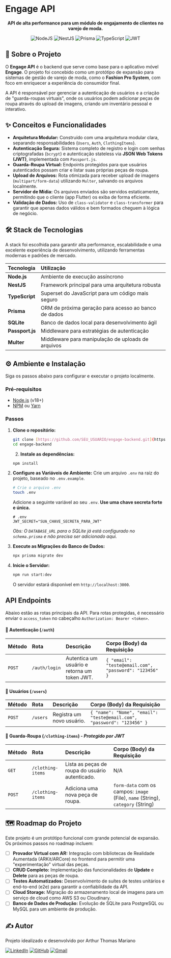 # Engage API

<p align="center">
  <strong>API de alta performance para um módulo de engajamento de clientes no varejo de moda.</strong>
</p>

<p align="center">
  <img alt="NodeJS" src="https://img.shields.io/badge/Node.js-43853D?style=for-the-badge&logo=node.js&logoColor=white">
  <img alt="NestJS" src="https://img.shields.io/badge/NestJS-%23E0234E.svg?style=for-the-badge&logo=nestjs&logoColor=white">
  <img alt="Prisma" src="https://img.shields.io/badge/Prisma-%232D3748.svg?style=for-the-badge&logo=prisma&logoColor=white">
  <img alt="TypeScript" src="https://img.shields.io/badge/TypeScript-%233178C6.svg?style=for-the-badge&logo=typescript&logoColor=white">
  <img alt="JWT" src="https://img.shields.io/badge/JWT-black?style=for-the-badge&logo=JSON%20web%20tokens">
</p>

## 🚀 Sobre o Projeto

O **Engage API** é o backend que serve como base para o aplicativo móvel **Engage**. O projeto foi concebido como um protótipo de expansão para sistemas de gestão de varejo de moda, como o **Fashion Pro System**, com foco em enriquecer a experiência do consumidor final.

A API é responsável por gerenciar a autenticação de usuários e a criação de "guarda-roupas virtuais", onde os usuários podem adicionar peças de roupa através do upload de imagens, criando um inventário pessoal e interativo.

## ✨ Conceitos e Funcionalidades

-   **Arquitetura Modular:** Construído com uma arquitetura modular clara, separando responsabilidades (`Users`, `Auth`, `ClothingItems`).
-   **Autenticação Segura:** Sistema completo de registro e login com senhas criptografadas (`bcrypt`) e autenticação stateless via **JSON Web Tokens (JWT)**, implementada com `Passport.js`.
-   **Guarda-Roupa Virtual:** Endpoints protegidos para que usuários autenticados possam criar e listar suas próprias peças de roupa.
-   **Upload de Arquivos:** Rota otimizada para receber upload de imagens (`multipart/form-data`) utilizando `Multer`, salvando os arquivos localmente.
-   **Servidor de Mídia:** Os arquivos enviados são servidos estaticamente, permitindo que o cliente (app Flutter) os exiba de forma eficiente.
-   **Validação de Dados:** Uso de `class-validator` e `class-transformer` para garantir que apenas dados válidos e bem formados cheguem à lógica de negócio.

## 🛠️ Stack de Tecnologias

A stack foi escolhida para garantir alta performance, escalabilidade e uma excelente experiência de desenvolvimento, utilizando ferramentas modernas e padrões de mercado.

| Tecnologia      | Utilização                                        |
| :-------------- | :------------------------------------------------ |
| **Node.js** | Ambiente de execução assíncrono                   |
| **NestJS** | Framework principal para uma arquitetura robusta    |
| **TypeScript** | Superset do JavaScript para um código mais seguro   |
| **Prisma** | ORM de próxima geração para acesso ao banco de dados |
| **SQLite** | Banco de dados local para desenvolvimento ágil     |
| **Passport.js** | Middleware para estratégias de autenticação       |
| **Multer** | Middleware para manipulação de uploads de arquivos  |

## ⚙️ Ambiente e Instalação

Siga os passos abaixo para configurar e executar o projeto localmente.

### Pré-requisitos
-   [Node.js](https://nodejs.org/en/) (v18+)
-   [NPM](https://www.npmjs.com/) ou [Yarn](https://yarnpkg.com/)

### Passos

1.  **Clone o repositório:**
    ```bash
    git clone [https://github.com/SEU_USUARIO/engage-backend.git](https://github.com/SEU_USUARIO/engage-backend.git)
    cd engage-backend
    ```
    2.  **Instale as dependências:**
    ```bash
    npm install
    ```

3.  **Configure as Variáveis de Ambiente:**
    Crie um arquivo `.env` na raiz do projeto, baseado no `.env.example`.
    ```bash
    # Crie o arquivo .env
    touch .env 
    ```
    Adicione a seguinte variável ao seu `.env`. **Use uma chave secreta forte e única.**
    ```env
    # .env
    JWT_SECRET="SUA_CHAVE_SECRETA_PARA_JWT"
    ```
    *Obs: O `DATABASE_URL` para o SQLite já está configurado no `schema.prisma` e não precisa ser adicionado aqui.*

4.  **Execute as Migrações do Banco de Dados:**
    ```bash
    npx prisma migrate dev
    ```

5.  **Inicie o Servidor:**
    ```bash
    npm run start:dev
    ```
    O servidor estará disponível em `http://localhost:3000`.

##  API Endpoints

Abaixo estão as rotas principais da API. Para rotas protegidas, é necessário enviar o `access_token` no cabeçalho `Authorization: Bearer <token>`.

#### 🔑 Autenticação (`/auth`)

| Método | Rota          | Descrição                                 | Corpo (Body) da Requisição                             |
| :----- | :------------ | :---------------------------------------- | :----------------------------------------------------- |
| `POST` | `/auth/login` | Autentica um usuário e retorna um token JWT. | `{ "email": "teste@email.com", "password": "123456" }` |

#### 👤 Usuários (`/users`)

| Método | Rota     | Descrição                | Corpo (Body) da Requisição                                     |
| :----- | :------- | :----------------------- | :------------------------------------------------------------- |
| `POST` | `/users` | Registra um novo usuário. | `{ "name": "Nome", "email": "teste@email.com", "password": "123456" }` |

#### 👕 Guarda-Roupa (`/clothing-items`) - *Protegido por JWT*

| Método | Rota              | Descrição                                         | Corpo (Body) da Requisição                                                                        |
| :----- | :---------------- | :------------------------------------------------ | :------------------------------------------------------------------------------------------------ |
| `GET`  | `/clothing-items` | Lista as peças de roupa do usuário autenticado.   | N/A                                                                                               |
| `POST` | `/clothing-items` | Adiciona uma nova peça de roupa.                   | `form-data` com os campos: `image` (File), `name` (String), `category` (String) |

## 🗺️ Roadmap do Projeto

Este projeto é um protótipo funcional com grande potencial de expansão. Os próximos passos no roadmap incluem:

-   [ ] **Provador Virtual com AR:** Integração com bibliotecas de Realidade Aumentada (ARKit/ARCore) no frontend para permitir uma "experimentação" virtual das peças.
-   [ ] **CRUD Completo:** Implementação das funcionalidades de **Update** e **Delete** para as peças de roupa.
-   [ ] **Testes Automatizados:** Desenvolvimento de suítes de testes unitários e end-to-end (e2e) para garantir a confiabilidade da API.
-   [ ] **Cloud Storage:** Migração do armazenamento local de imagens para um serviço de cloud como AWS S3 ou Cloudinary.
-   [ ] **Banco de Dados de Produção:** Evolução de SQLite para PostgreSQL ou MySQL para um ambiente de produção.

## ✍️ Autor

Projeto idealizado e desenvolvido por Arthur Thomas Mariano

[![LinkedIn](https://img.shields.io/badge/LinkedIn-%230077B5.svg?style=for-the-badge&logo=linkedin&logoColor=white)](https://www.linkedin.com/in/arthur-thomas-941a97234/)
[![GitHub](https://img.shields.io/badge/GitHub-100000?style=for-the-badge&logo=github&logoColor=white)](https://github.com/athomasmariano)
[![Gmail](https://img.shields.io/badge/Gmail-%23D14836.svg?style=for-the-badge&logo=gmail&logoColor=white)](mailto:athomasmariano@gmail.com)
